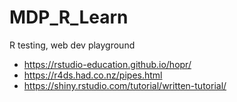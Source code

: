 # MDP_R_Learn
R testing, web dev playground
- https://rstudio-education.github.io/hopr/
- https://r4ds.had.co.nz/pipes.html
- https://shiny.rstudio.com/tutorial/written-tutorial/